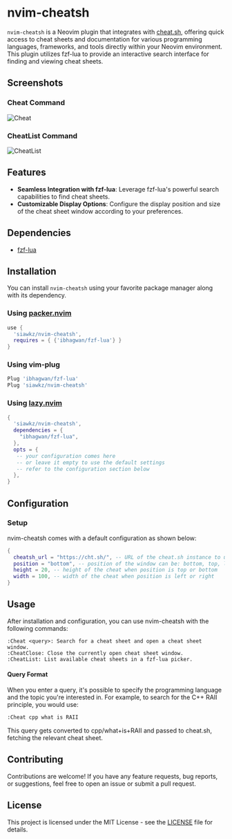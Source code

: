 # nvim-cheatsh

`nvim-cheatsh` is a Neovim plugin that integrates with [cheat.sh](https://github.com/chubin/cheat.sh), offering quick access to cheat sheets and documentation for various programming languages, frameworks, and tools directly within your Neovim environment. This plugin utilizes fzf-lua to provide an interactive search interface for finding and viewing cheat sheets.

## Screenshots

### Cheat Command

![Cheat](media/Cheat.gif)

### CheatList Command

![CheatList](media/CheatList.gif)

## Features

- **Seamless Integration with fzf-lua**: Leverage fzf-lua's powerful search capabilities to find cheat sheets.
- **Customizable Display Options**: Configure the display position and size of the cheat sheet window according to your preferences.

## Dependencies

- [fzf-lua](https://github.com/ibhagwan/fzf-lua)

## Installation

You can install `nvim-cheatsh` using your favorite package manager along with its dependency.

### Using [packer.nvim](https://github.com/wbthomason/packer.nvim)

```lua
use {
  'siawkz/nvim-cheatsh',
  requires = { {'ibhagwan/fzf-lua'} }
}
```

### Using vim-plug

```lua
Plug 'ibhagwan/fzf-lua'
Plug 'siawkz/nvim-cheatsh'
```

### Using [lazy.nvim](https://github.com/folke/lazy.nvim)

```lua
{
  'siawkz/nvim-cheatsh',
  dependencies = {
    "ibhagwan/fzf-lua",
  },
  opts = {
   -- your configuration comes here
   -- or leave it empty to use the default settings
   -- refer to the configuration section below
  },
}
```

## Configuration

### Setup

nvim-cheatsh comes with a default configuration as shown below:

```lua
{
  cheatsh_url = "https://cht.sh/", -- URL of the cheat.sh instance to use, support self-hosted instances
  position = "bottom", -- position of the window can be: bottom, top, left, right
  height = 20, -- height of the cheat when position is top or bottom
  width = 100, -- width of the cheat when position is left or right
}
```

## Usage

After installation and configuration, you can use nvim-cheatsh with the following commands:

```
:Cheat <query>: Search for a cheat sheet and open a cheat sheet window.
:CheatClose: Close the currently open cheat sheet window.
:CheatList: List available cheat sheets in a fzf-lua picker.
```

#### Query Format

When you enter a query, it's possible to specify the programming language and the topic you're interested in. For example, to search for the C++ RAII principle, you would use:

```sh
:Cheat cpp what is RAII
```

This query gets converted to cpp/what+is+RAII and passed to cheat.sh, fetching the relevant cheat sheet.

## Contributing

Contributions are welcome! If you have any feature requests, bug reports, or suggestions, feel free to open an issue or submit a pull request.

## License

This project is licensed under the MIT License - see the [LICENSE](LICENSE) file for details.
